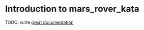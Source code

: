 # Introduction to mars_rover_kata

TODO: write [great documentation](http://jacobian.org/writing/what-to-write/)
